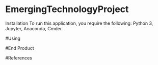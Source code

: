 # EmergingTechnologyProject

Installation
  To run this application, you require the following:
    Python 3,
    Jupyter,
    Anaconda,
    Cmder.

#Using

#End Product

#References
